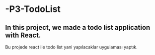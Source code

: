 # -P3-TodoList


In this project, we made a todo list application with React.
-------------------------------------------------------------------------------------------------------------------------------------------------------------------------
Bu projede react ile todo list yani  yapılacaklar uygulaması yaptık.

